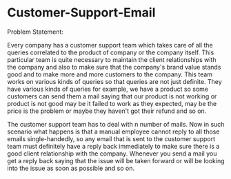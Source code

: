 # Customer-Support-Email

Problem Statement:

Every company has a customer support team which takes care of all the queries correlated to the product of company or the company itself. This particular team is quite necessary to maintain the client relationships with the company and also to make sure that the company's brand value stands good and to make more and more customers to the company. This team works on various kinds of queries so that queries are not just definite. They have various kinds of queries for example, we have a product so some customers can send them a mail saying that our product is not working or product is not good may be it failed to work as they expected, may be the price is the problem or maybe they haven’t got their refund and so on. 
  
The customer support team has to deal with n number of mails. Now in such scenario what happens is that a manual employee cannot reply to all those emails single-handedly, so any email that is sent to the customer support team must definitely have a reply back immediately to make sure there is a good client relationship with the company. Whenever you send a mail you get a reply back saying that the issue will be taken forward or will be looking into the issue as soon as possible and so on. 
 
